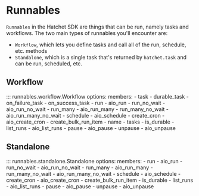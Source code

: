 # Runnables

`Runnables` in the Hatchet SDK are things that can be run, namely tasks and workflows. The two main types of runnables you'll encounter are:

* `Workflow`, which lets you define tasks and call all of the run, schedule, etc. methods
* `Standalone`, which is a single task that's returned by `hatchet.task` and can be run, scheduled, etc.

## Workflow

::: runnables.workflow.Workflow
    options:
      members:
        - task
        - durable_task
        - on_failure_task
        - on_success_task
        - run
        - aio_run
        - run_no_wait
        - aio_run_no_wait
        - run_many
        - aio_run_many
        - run_many_no_wait
        - aio_run_many_no_wait
        - schedule
        - aio_schedule
        - create_cron
        - aio_create_cron
        - create_bulk_run_item
        - name
        - tasks
        - is_durable
        - list_runs
        - aio_list_runs
        - pause
        - aio_pause
        - unpause
        - aio_unpause

## Standalone

::: runnables.standalone.Standalone
    options:
      members:
        - run
        - aio_run
        - run_no_wait
        - aio_run_no_wait
        - run_many
        - aio_run_many
        - run_many_no_wait
        - aio_run_many_no_wait
        - schedule
        - aio_schedule
        - create_cron
        - aio_create_cron
        - create_bulk_run_item
        - is_durable
        - list_runs
        - aio_list_runs
        - pause
        - aio_pause
        - unpause
        - aio_unpause
